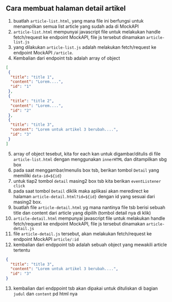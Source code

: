 ## Cara membuat halaman detail artikel

1. buatlah `article-list.html`, yang mana file ini berfungsi untuk menampilkan semua list article yang sudah ada di MockAPI
2. `article-list.html` mempunyai javascript file untuk melakukan handle fetch/request ke endpoint MockAPI, file js tersebut dinamakan  `article-list.js`
3. yang dilakukan `article-list.js` adalah melakukan fetch/request ke endpoint MockAPI `/article`.
4. Kembalian dari endpoint tsb adalah array of object
```json
[
 {
  "title": "title 1",
  "content": "Lorem....",
  "id": "1"
 },
 {
  "title": "title 2",
  "content": "Lorem....",
  "id": "2"
 },
 {
  "title": "title 3",
  "content": "Lorem untuk artikel 3 berubah....",
  "id": "3"
 }
]
```
5. array of object tesebut, kita for each kan untuk digambar/ditulis di file `article-list.html` dengan menggunakan `innerHTML` dan ditampilkan sbg box
6. pada saat menggambar/menulis box tsb, berikan tombol `Detail` yang memiliki `data-id=${id}`
7. untuk tiap2 tombol `detail` masing2 box tsb kita berikan `eventListener click`
8. pada saat tombol `Detail` diklik maka aplikasi akan meredirect ke halaman `article-detail.html?id=${id}` dengan id yang sesuai dari masing2 box.
9. buatlah file `article-detail.html` yg mana nantinya file tsb berisi sebuah title dan content dari article yang dipilih (tombol detail nya di klik)
10. `article-detail.html` mempunyai javascript file untuk melakukan handle fetch/request ke endpoint MockAPI, file js tersebut dinamakan  `article-detail.js`
11. file `article-detail.js` tersebut, akan melakukan fetch/request ke endpoint MockAPI `article/:id`
12. kembalian dari endppoint tsb adalah sebuah object yang mewakili article tertentu
```json
{
  "title": "title 3",
  "content": "Lorem untuk artikel 3 berubah....",
  "id": "3"
}
```
13. kembalian dari endppoint tsb akan dipakai untuk dituliskan di bagian `judul` dan `content` pd html nya
